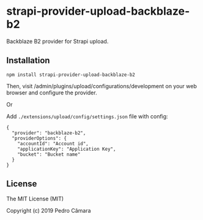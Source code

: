 # strapi-provider-upload-backblaze-b2

Backblaze B2 provider for Strapi upload.

## Installation

```
npm install strapi-provider-upload-backblaze-b2
````

Then, visit /admin/plugins/upload/configurations/development on your web browser and configure the provider.

Or

Add `./extensions/upload/config/settings.json` file with config:

```
{
  "provider": "backblaze-b2",
  "providerOptions": {
    "accountId": "Account id",
    "applicationKey": "Application Key",
    "bucket": "Bucket name"
  }
}
```


## License

The MIT License (MIT)

Copyright (c) 2019 Pedro Câmara
